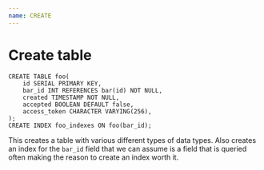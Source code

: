 ```yaml
---
name: CREATE
---
```


# Create table

```
CREATE TABLE foo(
	id SERIAL PRIMARY KEY,
	bar_id INT REFERENCES bar(id) NOT NULL,
	created TIMESTAMP NOT NULL,
	accepted BOOLEAN DEFAULT false,
    access_token CHARACTER VARYING(256),
);
CREATE INDEX foo_indexes ON foo(bar_id);
```

This creates a table with various different types of data types. Also creates an index for the `bar_id` field that we can assume is a field that is queried often making the reason to create an index worth it. 
